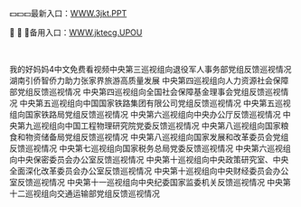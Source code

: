<p>
	💵💵💵最新入口：<a href="http://www.baidu.com/link?url=6MA2SWnO3Raqke39an_0PUxosM6ZrUGzi1BN9tNnlPW&wd">WWW.3jkt.PPT</a> 
	<p>
		🤔
🤔
🤔备用入口：<a href="http://www.baidu.com/link?url=6MA2SWnO3Raqke39an_0PUxosM6ZrUGzi1BN9tNnlPW&wd">WWW.jktecg.UPOU</a> 
	</p>
	<p>
		<br />
	</p>
	<p>
		我的好妈妈4中文免费看视频中央第三巡视组向退役军人事务部党组反馈巡视情况
湖南引侨智侨力助力张家界旅游高质量发展
中央第四巡视组向人力资源社会保障部党组反馈巡视情况
中央第四巡视组向全国社会保障基金理事会党组反馈巡视情况
中央第五巡视组向中国国家铁路集团有限公司党组反馈巡视情况
中央第五巡视组向国家铁路局党组反馈巡视情况
中央第六巡视组向中央办公厅反馈巡视情况
中央第九巡视组向中国工程物理研究院党委反馈巡视情况
中央第八巡视组向国家粮食和物资储备局党组反馈巡视情况
中央第八巡视组向国家发展和改革委员会党组反馈巡视情况
中央第七巡视组向国家税务总局党委反馈巡视情况
中央第六巡视组向中央保密委员会办公室反馈巡视情况
中央第十巡视组向中央政策研究室、中央全面深化改革委员会办公室反馈巡视情况
中央第十巡视组向中央财经委员会办公室反馈巡视情况
中央第十一巡视组向中央纪委国家监委机关反馈巡视情况
中央第十二巡视组向交通运输部党组反馈巡视情况
	</p>
